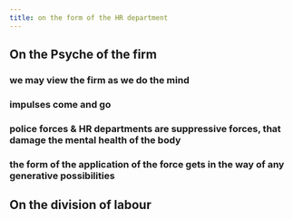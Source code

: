 ```yaml
---
title: on the form of the HR department
---
```


## On the Psyche of the firm
### we may view the firm as we do the mind
### impulses come and go
### police forces & HR departments are suppressive forces, that damage the mental health of the body
### the form of the application of the force gets in the way of any generative possibilities
## On the division of labour
###

